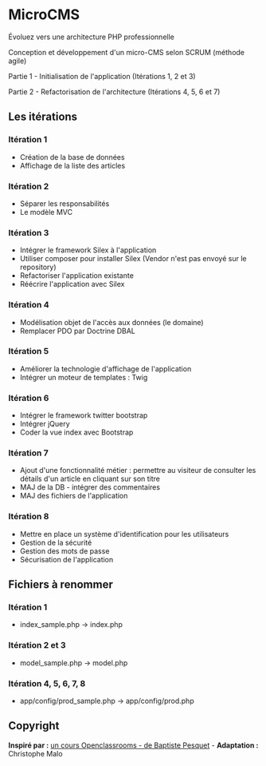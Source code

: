 # MicroCMS

Évoluez vers une architecture PHP professionnelle

Conception et développement d'un micro-CMS selon SCRUM (méthode agile)

Partie 1 - Initialisation de l'application (Itérations 1, 2 et 3)

Partie 2 - Refactorisation de l'architecture (Itérations 4, 5, 6 et 7)

## Les itérations
### Itération 1
- Création de la base de données
- Affichage de la liste des articles

### Itération 2
- Séparer les responsabilités
- Le modèle MVC

### Itération 3
- Intégrer le framework Silex à l'application
- Utiliser composer pour installer Silex (Vendor n'est pas envoyé sur le repository)
- Refactoriser l'application existante
- Réécrire l'application avec Silex

### Itération 4
- Modélisation objet de l'accès aux données (le domaine)
- Remplacer PDO par Doctrine DBAL

### Itération 5
- Améliorer la technologie d'affichage de l'application
- Intégrer un moteur de templates : Twig

### Itération 6
- Intégrer le framework twitter bootstrap
- Intégrer jQuery
- Coder la vue index avec Bootstrap

### Itération 7
- Ajout d'une fonctionnalité métier : permettre au visiteur de consulter les détails d'un article en cliquant sur son titre
- MAJ de la DB - intégrer des commentaires
- MAJ des fichiers de l'application

### Itération 8
- Mettre en place un système d'identification pour les utilisateurs
- Gestion de la sécurité
- Gestion des mots de passe
- Sécurisation de l'application

## Fichiers à renommer
### Itération 1
- index_sample.php -> index.php

### Itération 2 et 3
- model_sample.php -> model.php

### Itération 4, 5, 6, 7, 8
- app/config/prod_sample.php -> app/config/prod.php

## Copyright
**Inspiré par :** [un cours Openclassrooms - de Baptiste Pesquet](https://openclassrooms.com/courses/evoluez-vers-une-architecture-php-professionnelle) - **Adaptation :** Christophe Malo